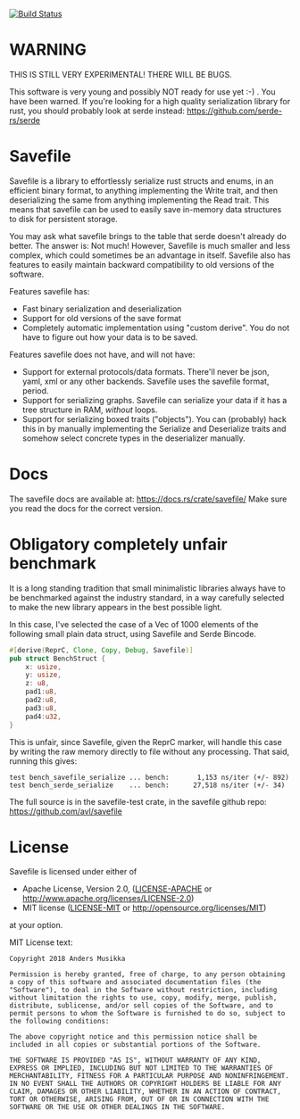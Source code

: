 [![Build Status](https://travis-ci.org/avl/savefile.svg?branch=master)](https://travis-ci.org/avl/savefile)

# WARNING

THIS IS STILL VERY EXPERIMENTAL! THERE WILL BE BUGS.

This software is very young and possibly NOT ready for use yet :-) .
You have been warned. If you're looking for a high quality 
serialization library for rust, you should probably look at serde instead: 
https://github.com/serde-rs/serde


# Savefile 

Savefile is a library to effortlessly serialize rust structs and enums, in
an efficient binary format, to anything implementing the Write trait, and 
then deserializing the same from anything implementing the Read trait. This 
means that savefile can be used to easily save in-memory data structures to 
disk for persistent storage.

You may ask what savefile brings to the table that serde doesn't already do
better. The answer is: Not much! However, Savefile is much smaller and less 
complex, which could sometimes be an advantage in itself. Savefile also
has features to easily maintain backward compatibility to old versions
of the software.


Features savefile has:

 * Fast binary serialization and deserialization
 * Support for old versions of the save format
 * Completely automatic implementation using "custom derive". You do not have to
 figure out how your data is to be saved.
 
Features savefile does not have, and will not have:

 * Support for external protocols/data formats. There'll never be json, yaml,
 xml or any other backends. Savefile uses the savefile format, period.
 * Support for serializing graphs. Savefile can serialize your data if it has a
 tree structure in RAM, _without_ loops.
 * Support for serializing boxed traits ("objects"). You can (probably) hack this in by manually
 implementing the Serialize and Deserialize traits and somehow select concrete types in
 the deserializer manually.

# Docs

The savefile docs are available at: https://docs.rs/crate/savefile/
Make sure you read the docs for the correct version.


# Obligatory completely unfair benchmark

It is a long standing tradition that small minimalistic libraries always have to be benchmarked
against the industry standard, in a way carefully selected to make the new library appears
in the best possible light.

In this case, I've selected the case of a Vec of 1000 elements of the following small plain data struct, using
Savefile and Serde Bincode.

```rust
#[derive(ReprC, Clone, Copy, Debug, Savefile)]
pub struct BenchStruct {
    x: usize,
    y: usize,
    z: u8,
    pad1:u8,
    pad2:u8,
    pad3:u8,
    pad4:u32,
}
```

This is unfair, since Savefile, given the ReprC marker, will handle this case by writing the raw memory directly to file
without any processing. That said, running this gives:

```
test bench_savefile_serialize ... bench:       1,153 ns/iter (+/- 892)
test bench_serde_serialize    ... bench:      27,518 ns/iter (+/- 34)
```

The full source is in the savefile-test crate, in the savefile github repo: https://github.com/avl/savefile



# License

Savefile is licensed under either of

 * Apache License, Version 2.0, ([LICENSE-APACHE](LICENSE-APACHE) or
   http://www.apache.org/licenses/LICENSE-2.0)
 * MIT license ([LICENSE-MIT](LICENSE-MIT) or
   http://opensource.org/licenses/MIT)

at your option.

MIT License text:

```
Copyright 2018 Anders Musikka

Permission is hereby granted, free of charge, to any person obtaining a copy of this software and associated documentation files (the "Software"), to deal in the Software without restriction, including without limitation the rights to use, copy, modify, merge, publish, distribute, sublicense, and/or sell copies of the Software, and to permit persons to whom the Software is furnished to do so, subject to the following conditions:

The above copyright notice and this permission notice shall be included in all copies or substantial portions of the Software.

THE SOFTWARE IS PROVIDED "AS IS", WITHOUT WARRANTY OF ANY KIND, EXPRESS OR IMPLIED, INCLUDING BUT NOT LIMITED TO THE WARRANTIES OF MERCHANTABILITY, FITNESS FOR A PARTICULAR PURPOSE AND NONINFRINGEMENT. IN NO EVENT SHALL THE AUTHORS OR COPYRIGHT HOLDERS BE LIABLE FOR ANY CLAIM, DAMAGES OR OTHER LIABILITY, WHETHER IN AN ACTION OF CONTRACT, TORT OR OTHERWISE, ARISING FROM, OUT OF OR IN CONNECTION WITH THE SOFTWARE OR THE USE OR OTHER DEALINGS IN THE SOFTWARE.

```
